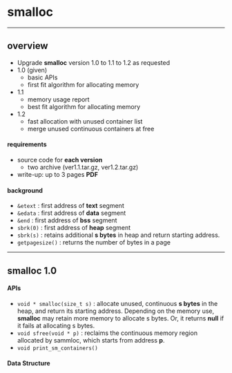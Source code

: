 # smalloc

---

## overview
- Upgrade __smalloc__ version 1.0 to 1.1 to 1.2 as requested
- 1.0 (given)
  - basic APIs
  - first fit algorithm for allocating memory
- 1.1
  - memory usage report
  - best fit algorithm for allocating memory
- 1.2
  - fast allocation with unused container list
  - merge unused continuous containers at free

#### requirements
- source code for **each version**
  - two archive (ver1.1.tar.gz, ver1.2.tar.gz)
- write-up: up to 3 pages **PDF**

#### background
- `&etext` : first address of __text__ segment
- `&edata` : first address of __data__ segment
- `&end` : first address of __bss__ segment
- `sbrk(0)` : first address of __heap__ segment
- `sbrk(s)` : retains additional __s bytes__ in heap and return starting address.
- `getpagesize()` : returns the number of bytes in a page

---

## smalloc 1.0

#### APIs
- `void * smalloc(size_t s)` : allocate unused, continuous **s bytes** in the heap, and return its starting address. Depending on the memory use, __smalloc__ may retain more memory to allocate s bytes. Or, it returns __null__ if it fails at allocating s bytes.
- `void sfree(void * p)` : reclaims the continuous memory region allocated by sammloc, which starts from address __p__.
- `void print_sm_containers()`

#### Data Structure

